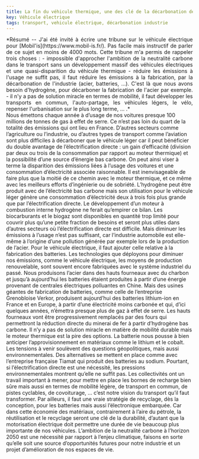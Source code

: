 ```yaml
---
title: La fin du véhicule thermique, une des clé de la décarbonation de nos transports
key: Véhicule électrique
tags: transport, vehicule électrique, décarbonation industrie
---
```


<span class="summary" style="display:block; text-align: justify">
*Résumé -- J'ai été invité à écrire une tribune sur le véhicule électrique pour [Mobil'is](https://www.mobil-is.fr/). Pas facile mais instructif de parler de ce sujet en moins de 4000 mots. Cette tribune m'a permis de rappeler trois choses :
- impossible d'approcher l'ambition de la neutralité carbone dans le transport sans un développement massif des véhicules électriques et une quasi-disparition du véhicule thermique
- réduire les émissions à l'usage ne suffit pas, il faut réduire les émissions à la fabrication, par la décarbonation de l'industrie (acier, batteries, ...). C'est là que nous avons besoin d'hydrogène, pour décarboner la fabrication de l'acier par exemple.
- il n'y a pas de solution miracle en termes de mobilité, il faut développer les transports en commun, l'auto-partage, les véhicules légers, le vélo, repenser l'urbanisation sur le plus long terme, ... .*
</span>
<!--more-->



<span class="mytext">
Nous émettons chaque année à d’usage de nos voitures presque 100 millions de tonnes de gas à effet de serre. Ce n’est pas loin du quart de la totalité des émissions qui ont lieu en France. D’autres secteurs comme l’agriculture ou l’industrie, ou d’autres types de transport comme l’aviation sont plus difficiles à décarboner que le véhicule léger car il peut bénéficier du double avantage de l’électrification directe : un gain d’efficacité (division par deux ou trois de la consommation par rapport au moteur thermique) et la possibilité d’une source d’énergie bas carbone. On peut ainsi viser à terme la disparition des émissions liées à l’usage des voitures et une consommation d’électricité associée raisonnable. Il est inenvisageable de faire plus que la moitié de ce chemin avec le moteur thermique, et ce même avec les meilleurs efforts d’ingénierie ou de sobriété. L’hydrogène peut être produit avec de l’électricité bas carbone mais son utilisation pour le véhicule léger génère une consommation d’électricité deux à trois fois plus grande que par l’électrification directe. Le développement d’un moteur à combustion interne hydrogène ne ferait qu’empirer ce bilan. Les biocarburants et le biogaz sont disponibles en quantité trop limité pour couvrir plus qu’une petite fraction de besoins et seront plus utiles dans d’autres secteurs où l’électrification directe est difficile.
</span>

<span class="mytext">
Mais diminuer les émissions à l’usage n’est pas suffisant, car l’industrie automobile est elle-même à l’origine d’une pollution générée par exemple lors de la production de l’acier. Pour le véhicule électrique, il faut ajouter celle relative à la fabrication des batteries. Les technologies que déployons pour diminuer nos émissions, comme le véhicule électrique, les moyens de production renouvelable, sont souvent encore fabriquées avec le système industriel du passé. Nous produisons l’acier dans des hauts fourneaux avec du charbon et jusqu’à aujourd’hui les batteries étaient produites à partir d’une énergie provenant de centrales électriques polluantes en Chine. Mais des usines géantes de fabrication de batteries, comme celle de l’entreprise Grenobloise Verkor, produisent aujourd’hui des batteries lithium-ion en France et en Europe, à partir d’une électricité moins carbonée et qui, d’ici quelques années, n’émettra presque plus de gaz à effet de serre. Les hauts fourneaux vont être progressivement remplacés par des fours qui permettront la réduction directe du minerai de fer à partir d’hydrogène bas carbone.
</span>

<span class="mytext">
Il n’y a pas de solution miracle en matière de mobilité durable mais le moteur thermique est la pire des options. La batterie nous pousse à bien anticiper l’approvisionnement en matériaux comme le lithium et le cobalt. Les tensions à venir soulèvent des questions géopolitiques, mais aussi environnementales. Des alternatives se mettent en place comme avec l’entreprise française Tiamat qui produit des batteries au sodium. Pourtant, si l’électrification directe est une nécessité, les pressions environnementales montrent qu’elle ne suffit pas. Les collectivités ont un travail important à mener, pour mettre en place les bornes de recharge bien sûre mais aussi en termes de mobilité légère, de transport en commun, de pistes cyclables, de covoiturage, … c’est notre vision du transport qu’il faut transformer. Par ailleurs, il faut une vraie stratégie de recyclage, dès la conception, pour les batteries mais aussi l’électronique embarquée. Car dans cette économie des matériaux, contrairement à l’aire du pétrole, la réutilisation et le recyclage seront une clé de la durabilité, d’autant que la motorisation électrique doit permettre une durée de vie beaucoup plus importante de nos véhicules. L’ambition de la neutralité carbone à l’horizon 2050 est une nécessité par rapport à l’enjeu climatique, faisons en sorte qu’elle soit une source d’opportunités futures pour notre industrie et un projet d’amélioration de nos espaces de vie.
</span>
